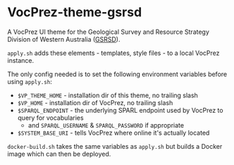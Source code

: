 # VocPrez-theme-gsrsd
A VocPrez UI theme for the Geological Survey and Resource Strategy Division of Western Australia ([GSRSD](https://www.dmp.wa.gov.au/Geological-Survey/Geological-Survey-262.aspx)).

`apply.sh` adds these elements - templates, style files - to a local VocPrez instance.

The only config needed is to set the following environment variables before using `apply.sh`:

* `$VP_THEME_HOME` - installation dir of this theme, no trailing slash
* `$VP_HOME` - installation dir of VocPrez, no trailing slash
* `$SPARQL_ENDPOINT` - the underlying SPARL endpoint used by VocPrez to query for vocabularies
  * and `SPARQL_USERNAME` & `SPARQL_PASSWORD` if appropriate
* `$SYSTEM_BASE_URI` - tells VocPrez where online it's actually located

`docker-build.sh` takes the same variables as `apply.sh` but builds a Docker image which can then be deployed.